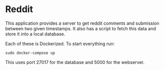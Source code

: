 Reddit
============================

This application provides a server to get reddit comments and submission between two given timestamps.
It also has a script to fetch this data and store it into a local database.

Each of these is Dockerized. To start everything run:
```
sudo docker-compose up
```

This uses port 27017 for the database and 5000 for the webserver.
